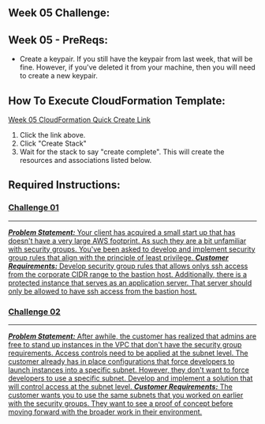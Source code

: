 ## Week 05 Challenge: 

## Week 05 - PreReqs: 
- Create a keypair. If you still have the keypair from last week, that will be fine. However, if you've deleted it from your machine, then you will need to create a new keypair. 

## How To Execute CloudFormation Template:
[Week 05 CloudFormation Quick Create Link](https://us-east-1.console.aws.amazon.com/cloudformation/home?region=us-east-1#/stacks/create/review?templateURL=https://aws-security-labs.s3.amazonaws.com/week-05-cf_template.yml&stackName=week-05-stack)
1. Click the link above.
2. Click "Create Stack"
3. Wait for the stack to say "create complete". This will create the resources and associations listed below.

## Required Instructions: 
### **<u>Challenge 01**
***
***Problem Statement:*** 
Your client has acquired a small start up that has doesn't have a very large AWS footprint. As such they are a bit unfamiliar with security groups. You've been asked to develop and implement security group rules that align with the principle of least privilege. 
***Customer Requirements:***
Develop security group rules that allows onlys ssh access from the corporate CIDR range to the bastion host. Additionally, there is a protected instance that serves as an application server. That server should only be allowed to have ssh access from the bastion host. 

### **<u>Challenge 02**
***
***Problem Statement:*** 
After awhile, the customer has realized that admins are free to stand up instances in the VPC that don't have the security group requirements. Access controls need to be applied at the subnet level. The customer already has in place configurations that force developers to launch instances into a specific subnet. However, they don't want to force developers to use a specific subnet. Develop and implement a solution that will control access at the subnet level. 
***Customer Requirements:***
The customer wants you to use the same subnets that you worked on earlier with the security groups. They want to see a proof of concept before moving forward with the broader work in their environment. 
